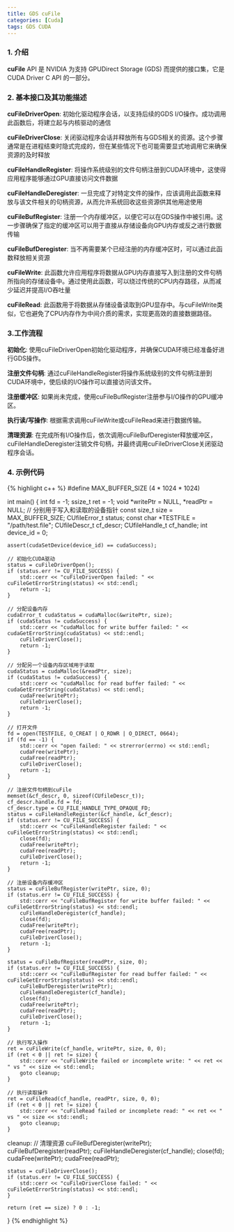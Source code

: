 ```yaml
---
title: GDS cuFile
categories: [Cuda]
tags: GDS CUDA
---
```


### 1. 介绍 
**cuFile** API 是 NVIDIA 为支持 GPUDirect Storage (GDS) 而提供的接口集，它是 CUDA Driver C API 的一部分。

### 2. 基本接口及其功能描述
**cuFileDriverOpen**:
初始化驱动程序会话，以支持后续的GDS I/O操作。成功调用此函数后，将建立起与内核驱动的通信

**cuFileDriverClose**: 关闭驱动程序会话并释放所有与GDS相关的资源。这个步骤通常是在进程结束时隐式完成的，但在某些情况下也可能需要显式地调用它来确保资源的及时释放

**cuFileHandleRegister**: 将操作系统级别的文件句柄注册到CUDA环境中，这使得应用程序能够通过GPU直接访问文件数据

**cuFileHandleDeregister**: 一旦完成了对特定文件的操作，应该调用此函数来释放与该文件相关的句柄资源，从而允许系统回收这些资源供其他用途使用

**cuFileBufRegister**: 注册一个内存缓冲区，以便它可以在GDS操作中被引用。这一步骤确保了指定的缓冲区可以用于直接从存储设备向GPU内存或反之进行数据传输

**cuFileBufDeregister**: 当不再需要某个已经注册的内存缓冲区时，可以通过此函数释放相关资源

**cuFileWrite**: 此函数允许应用程序将数据从GPU内存直接写入到注册的文件句柄所指向的存储设备中。通过使用此函数，可以绕过传统的CPU内存路径，从而减少延迟并提高I/O吞吐量

**cuFileRead**: 此函数用于将数据从存储设备读取到GPU显存中。与cuFileWrite类似，它也避免了CPU内存作为中间介质的需求，实现更高效的直接数据路径。

### 3.工作流程

**初始化**: 使用cuFileDriverOpen初始化驱动程序，并确保CUDA环境已经准备好进行GDS操作。

**注册文件句柄**: 通过cuFileHandleRegister将操作系统级别的文件句柄注册到CUDA环境中，使后续的I/O操作可以直接访问该文件。

**注册缓冲区**: 如果尚未完成，使用cuFileBufRegister注册参与I/O操作的GPU缓冲区。

**执行读/写操作**: 根据需求调用cuFileWrite或cuFileRead来进行数据传输。

**清理资源**: 在完成所有I/O操作后，依次调用cuFileBufDeregister释放缓冲区，cuFileHandleDeregister注销文件句柄，并最终调用cuFileDriverClose关闭驱动程序会话。

### 4. 示例代码
{% highlight c++ %} 
#define MAX_BUFFER_SIZE (4 * 1024 * 1024) 

int main() {
    int fd  = -1;
    ssize_t ret = -1;
    void *writePtr = NULL, *readPtr = NULL; // 分别用于写入和读取的设备指针
    const size_t size = MAX_BUFFER_SIZE;
    CUfileError_t status;
    const char *TESTFILE = "/path/test.file"; 
    CUfileDescr_t cf_descr;
    CUfileHandle_t cf_handle;
    int device_id = 0;

    assert(cudaSetDevice(device_id) == cudaSuccess);

    // 初始化CUDA驱动
    status = cuFileDriverOpen();
    if (status.err != CU_FILE_SUCCESS) {
        std::cerr << "cuFileDriverOpen failed: " << cuFileGetErrorString(status) << std::endl;
        return -1;
    }

    // 分配设备内存
    cudaError_t cudaStatus = cudaMalloc(&writePtr, size);
    if (cudaStatus != cudaSuccess) {
        std::cerr << "cudaMalloc for write buffer failed: " << cudaGetErrorString(cudaStatus) << std::endl;
        cuFileDriverClose();
        return -1;
    }
    
    // 分配另一个设备内存区域用于读取
    cudaStatus = cudaMalloc(&readPtr, size);
    if (cudaStatus != cudaSuccess) {
        std::cerr << "cudaMalloc for read buffer failed: " << cudaGetErrorString(cudaStatus) << std::endl;
        cudaFree(writePtr);
        cuFileDriverClose();
        return -1;
    }

    // 打开文件
    fd = open(TESTFILE, O_CREAT | O_RDWR | O_DIRECT, 0664);
    if (fd == -1) {
        std::cerr << "open failed: " << strerror(errno) << std::endl;
        cudaFree(writePtr);
        cudaFree(readPtr);
        cuFileDriverClose();
        return -1;
    }

    // 注册文件句柄到cuFile
    memset(&cf_descr, 0, sizeof(CUfileDescr_t));
    cf_descr.handle.fd = fd;
    cf_descr.type = CU_FILE_HANDLE_TYPE_OPAQUE_FD;
    status = cuFileHandleRegister(&cf_handle, &cf_descr);
    if (status.err != CU_FILE_SUCCESS) {
        std::cerr << "cuFileHandleRegister failed: " << cuFileGetErrorString(status) << std::endl;
        close(fd);
        cudaFree(writePtr);
        cudaFree(readPtr);
        cuFileDriverClose();
        return -1;
    }

    // 注册设备内存缓冲区
    status = cuFileBufRegister(writePtr, size, 0);
    if (status.err != CU_FILE_SUCCESS) {
        std::cerr << "cuFileBufRegister for write buffer failed: " << cuFileGetErrorString(status) << std::endl;
        cuFileHandleDeregister(cf_handle);
        close(fd);
        cudaFree(writePtr);
        cudaFree(readPtr);
        cuFileDriverClose();
        return -1;
    }

    status = cuFileBufRegister(readPtr, size, 0);
    if (status.err != CU_FILE_SUCCESS) {
        std::cerr << "cuFileBufRegister for read buffer failed: " << cuFileGetErrorString(status) << std::endl;
        cuFileBufDeregister(writePtr);
        cuFileHandleDeregister(cf_handle);
        close(fd);
        cudaFree(writePtr);
        cudaFree(readPtr);
        cuFileDriverClose();
        return -1;
    }

    // 执行写入操作
    ret = cuFileWrite(cf_handle, writePtr, size, 0, 0);
    if (ret < 0 || ret != size) {
        std::cerr << "cuFileWrite failed or incomplete write: " << ret << " vs " << size << std::endl;
        goto cleanup;
    }

    // 执行读取操作
    ret = cuFileRead(cf_handle, readPtr, size, 0, 0);
    if (ret < 0 || ret != size) {
        std::cerr << "cuFileRead failed or incomplete read: " << ret << " vs " << size << std::endl;
        goto cleanup;
    }

cleanup:
    // 清理资源
    cuFileBufDeregister(writePtr);
    cuFileBufDeregister(readPtr);
    cuFileHandleDeregister(cf_handle);
    close(fd);
    cudaFree(writePtr);
    cudaFree(readPtr);

    status = cuFileDriverClose();
    if (status.err != CU_FILE_SUCCESS) {
        std::cerr << "cuFileDriverClose failed: " << cuFileGetErrorString(status) << std::endl;
    }

    return (ret == size) ? 0 : -1;
}
{% endhighlight %}